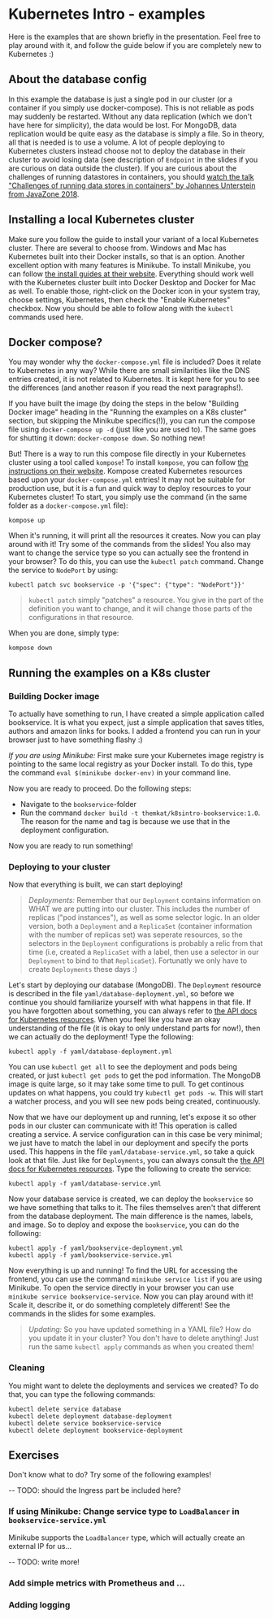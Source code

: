 # Kubernetes Intro - examples

Here is the examples that are shown briefly in the presentation. Feel free to play around with it, and follow the guide below if you are completely new to Kubernetes :)


## About the database config
In this example the database is just a single pod in our cluster (or a container if you simply use docker-compose). This is not reliable as pods may suddenly be restarted. Without any data replication (which we don't have here for simplicity), the data would be lost. For MongoDB, data replication would be quite easy as the database is simply a file. So in theory, all that is needed is to use a volume. A lot of people deploying to Kubernetes clusters instead choose not to deploy the database in their cluster to avoid losing data (see description of `Endpoint` in the slides if you are curious on data outside the cluster). If you are curious about the challenges of running datastores in containers, you should [watch the talk "Challenges of running data stores in containers" by Johannes Unterstein from JavaZone 2018](https://2018.javazone.no/program/8f6ca5b7-2f94-47ea-a6d4-ed6a5ff6d88e).




## Installing a local Kubernetes cluster
Make sure you follow the guide to install your variant of a local Kubernetes cluster. There are several to choose from. Windows and Mac has Kubernetes built into their Docker installs, so that is an option. Another excellent option with many features is Minikube. To install Minikube, you can follow [the install guides at their website](https://minikube.sigs.k8s.io/docs/start/). Everything should work well with the Kubernetes cluster built into Docker Desktop and Docker for Mac as well. To enable those, right-click on the Docker icon in your system tray, choose settings, Kubernetes, then check the "Enable Kubernetes" checkbox. Now you should be able to follow along with the `kubectl` commands used here.


## Docker compose?
You may wonder why the `docker-compose.yml` file is included? Does it relate to Kubernetes in any way? While there are small similarities like the DNS entries created, it is not related to Kubernetes. It is kept here for you to see the differences (and another reason if you read the next paragraphs!). 


If you have built the image (by doing the steps in the below "Building Docker image" heading in the "Running the examples on a K8s cluster" section, but skipping the Minikube specifics(!)), you can run the compose file using `docker-compose up -d` (just like you are used to). The same goes for shutting it down: `docker-compose down`. So nothing new! 


But! There is a way to run this compose file directly in your Kubernetes cluster using a tool called `kompose`! To install `kompose`, you can follow [the instructions on their website](http://kompose.io/). Kompose created Kubernetes resources based upon your `docker-compose.yml` entries! It may not be suitable for production use, but it is a fun and quick way to deploy resources to your Kubernetes cluster! To start, you simply use the command (in the same folder as a `docker-compose.yml` file):
```
kompose up
```

When it's running, it will print all the resources it creates. Now you can play around with it! Try some of the commands from the slides! You also may want to change the service type so you can actually see the frontend in your browser? To do this, you can use the `kubectl patch` command. Change the service to `NodePort` by using:
```
kubectl patch svc bookservice -p '{"spec": {"type": "NodePort"}}'
```

> `kubectl patch` simply "patches" a resource. You give in the part of the definition you want to change, and it will change those parts of the configurations in that resource.


When you are done, simply type:
```
kompose down
```



## Running the examples on a K8s cluster
### Building Docker image
To actually have something to run, I have created a simple application called bookservice. It is what you expect, just a simple application that saves titles, authors and amazon links for books. I added a frontend you can run in your browser just to have something flashy :) 


*If you are using Minikube:* First make sure your Kubernetes image registry is pointing to the same local registry as your Docker install. To do this, type the command `eval $(minikube docker-env)` in your command line.


Now you are ready to proceed. Do the following steps: 
* Navigate to the `bookservice`-folder
* Run the command `docker build -t themkat/k8sintro-bookservice:1.0`. The reason for the name and tag is because we use that in the deployment configuration. 


Now you are ready to run something!


### Deploying to your cluster
Now that everything is built, we can start deploying! 
> *Deployments:* Remember that our `Deployment` contains information on WHAT we are putting into our cluster. This includes the number of replicas ("pod instances"), as well as some selector logic. In an older version, both a `Deployment` and a `ReplicaSet` (container information with the number of replicas set) was seperate resources, so the selectors in the `Deployment` configurations is probably a relic from that time (i.e, created a `ReplicaSet` with a label, then use a selector in our `Deployment` to bind to that `ReplicaSet`). Fortunatly we only have to create `Deployments` these days :) 


Let's start by deploying our database (MongoDB). The `Deployment` resource is described in the file `yaml/database-deployment.yml`, so before we continue you should familiarize yourself with what happens in that file. If you have forgotten about something, you can always refer to [the API docs for Kubernetes resources](https://kubernetes.io/docs/reference/generated/kubernetes-api/v1.15/#deployment-v1-apps). When you feel like you have an okay understanding of the file (it is okay to only understand parts for now!), then we can actually do the deployment! Type the following:
```
kubectl apply -f yaml/database-deployment.yml
```

You can use `kubectl get all` to see the deployment and pods being created, or just `kubectl get pods` to get the pod information. The MongoDB image is quite large, so it may take some time to pull. To get continous updates on what happens, you could try `kubectl get pods -w`. This will start a watcher process, and you will see new pods being created, continuously. 


Now that we have our deployment up and running, let's expose it so other pods in our cluster can communicate with it! This operation is called creating a service. A service configuration can in this case be very minimal; we just have to match the label in our deployment and specify the ports used. This happens in the file `yaml/database-service.yml`, so take a quick look at that file. Just like for `Deployments`, you can always consult the [the API docs for Kubernetes resources](https://kubernetes.io/docs/reference/generated/kubernetes-api/v1.15/#service-v1-core). Type the following to create the service:
```
kubectl apply -f yaml/database-service.yml
```


Now your database service is created, we can deploy the `bookservice` so we have something that talks to it. The files themselves aren't that different from the database deployment. The main difference is the names, labels, and image. So to deploy and expose the `bookservice`, you can do the following:
```
kubectl apply -f yaml/bookservice-deployment.yml
kubectl apply -f yaml/bookservice-service.yml
```


Now everything is up and running! To find the URL for accessing the frontend, you can use the command `minikube service list` if you are using Minikube. To open the service directly in your browser you can use `minikube service bookservice-service`. Now you can play around with it! Scale it, describe it, or do something completely different! See the commands in the slides for some examples.

> *Updating:* So you have updated something in a YAML file? How do you update it in your cluster? You don't have to delete anything! Just run the same `kubectl apply` commands as when you created them! 


### Cleaning
You might want to delete the deployments and services we created? To do that, you can type the following commands:
```
kubectl delete service database
kubectl delete deployment database-deployment
kubectl delete service bookservice-service
kubectl delete deployment bookservice-deployment
```

	
	
## Exercises
Don't know what to do? Try some of the following examples!

-- TODO: should the Ingress part be included here?

### If using Minikube: Change service type to `LoadBalancer` in `bookservice-service.yml`
Minikube supports the `LoadBalancer` type, which will actually create an external IP for us...

-- TODO: write more!


### Add simple metrics with Prometheus and ...


### Adding logging
